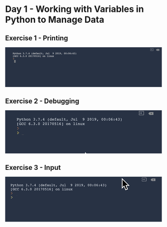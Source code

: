 # Day 1 - Working with Variables in Python to Manage Data

## Exercise 1 - Printing

<img src="/Day1/assets//1.1.gif" width=800px>

## Exercise 2 - Debugging

<img src="/Day1/assets//1.2.gif" width=800px>

## Exercise 3 - Input

<img src="/Day1/assets//1.3.gif" width=800px>
